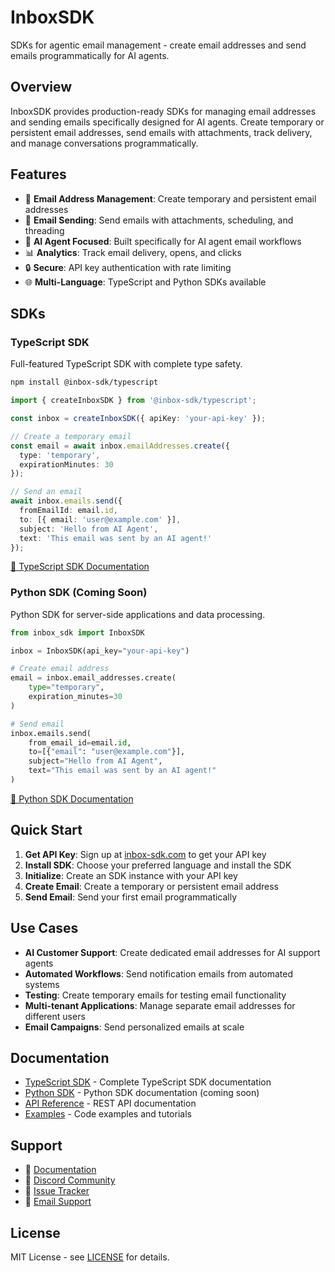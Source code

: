 # InboxSDK

SDKs for agentic email management - create email addresses and send emails programmatically for AI agents.

## Overview

InboxSDK provides production-ready SDKs for managing email addresses and sending emails specifically designed for AI agents. Create temporary or persistent email addresses, send emails with attachments, track delivery, and manage conversations programmatically.

## Features

- 🚀 **Email Address Management**: Create temporary and persistent email addresses
- 📧 **Email Sending**: Send emails with attachments, scheduling, and threading  
- 🤖 **AI Agent Focused**: Built specifically for AI agent email workflows
- 📊 **Analytics**: Track email delivery, opens, and clicks
- 🔒 **Secure**: API key authentication with rate limiting
- 🌐 **Multi-Language**: TypeScript and Python SDKs available

## SDKs

### TypeScript SDK

Full-featured TypeScript SDK with complete type safety.

```bash
npm install @inbox-sdk/typescript
```

```typescript
import { createInboxSDK } from '@inbox-sdk/typescript';

const inbox = createInboxSDK({ apiKey: 'your-api-key' });

// Create a temporary email
const email = await inbox.emailAddresses.create({
  type: 'temporary',
  expirationMinutes: 30
});

// Send an email
await inbox.emails.send({
  fromEmailId: email.id,
  to: [{ email: 'user@example.com' }],
  subject: 'Hello from AI Agent',
  text: 'This email was sent by an AI agent!'
});
```

[📖 TypeScript SDK Documentation](./ts/README.md)

### Python SDK (Coming Soon)

Python SDK for server-side applications and data processing.

```python
from inbox_sdk import InboxSDK

inbox = InboxSDK(api_key="your-api-key")

# Create email address
email = inbox.email_addresses.create(
    type="temporary",
    expiration_minutes=30
)

# Send email
inbox.emails.send(
    from_email_id=email.id,
    to=[{"email": "user@example.com"}],
    subject="Hello from AI Agent",
    text="This email was sent by an AI agent!"
)
```

[📖 Python SDK Documentation](./python/README.md)

## Quick Start

1. **Get API Key**: Sign up at [inbox-sdk.com](https://inbox-sdk.com) to get your API key
2. **Install SDK**: Choose your preferred language and install the SDK
3. **Initialize**: Create an SDK instance with your API key
4. **Create Email**: Create a temporary or persistent email address
5. **Send Email**: Send your first email programmatically

## Use Cases

- **AI Customer Support**: Create dedicated email addresses for AI support agents
- **Automated Workflows**: Send notification emails from automated systems
- **Testing**: Create temporary emails for testing email functionality
- **Multi-tenant Applications**: Manage separate email addresses for different users
- **Email Campaigns**: Send personalized emails at scale

## Documentation

- [TypeScript SDK](./ts/README.md) - Complete TypeScript SDK documentation
- [Python SDK](./python/README.md) - Python SDK documentation (coming soon)
- [API Reference](https://docs.inbox-sdk.com/api) - REST API documentation
- [Examples](./examples/) - Code examples and tutorials

## Support

- 📖 [Documentation](https://docs.inbox-sdk.com)
- 💬 [Discord Community](https://discord.gg/inbox-sdk)
- 🐛 [Issue Tracker](https://github.com/KnextKoder/inbox-sdk/issues)
- 📧 [Email Support](mailto:support@inbox-sdk.com)

## License

MIT License - see [LICENSE](./LICENSE) for details.
